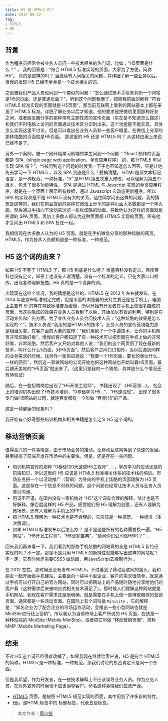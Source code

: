 ```yaml
---
title: H5 是 HTML5 吗？
date: 2017-08-22
tag:
- HTML5
- H5
---
```




## 背景

作为程序员经常会被业务人员问一些技术相关的热门词，比如：“H5页面是什么？” ， 我的回答是：“符合 HTML5 标准实现的页面，大家为了方便，简称 H5“。 真的是这样的吗？ 当连续有人问相关的问题，并详细了解一些业务以后，慢慢的发现 H5 已经不单单是一个技术相关的词。

之前被我们产品人员也问到一个类似的问题：“怎么通过技术手段来判断一个网站是H5的页面，还是普通页面？”，听到这个问题我懵了，按照我前面的解释 “符合 HTML5 标准实现的页面就是 H5页面”，那当前互联网上看到的网站基本上都在采用了 HTML5 标准。详细了解业务以后才知道，他的要求是把微信里面那种好友之间，或者朋友圈分享的那种带有主题性质的宣传页面（实在是不知道怎么描述）和我们平时电脑上访问的页面通过技术区分识别出来。这个功能能不能实现，具体怎么实现这里不讨论，但是可以看出在业务人员和一些客户眼里，在微信上分享的那种炫酷的页面就是H5页面。 那这里的 H5 还是 HTML5 吗？ 从这种应用上来说已经不是了。

另外一个案例，被一个刚开始学习前端的学生问到一个问题：“React 制作的页面都是 SPA（single page web application，单页应用程序） 的，那 HTML5 可以实现 SPA 吗？”，当被问到这个问题的时候我一下子也不知道怎么回答，只是让他先去学习一下 HTML5 ，以及 SPA 到底是什么？要搞清楚。 HTML是超文本标记语言，是一种规范，一种标准，“5” 是HTML第五次重大修改，可以理解为第五个版本，包含了很多功能特性。 SPA 是通过 HTML 与 Javscript 实现的单页应用程序，就是在一个页面上展示所有数据，通过 Javascript 去动态更新程序。所以 SPA 的实现和是不是 HTML5 没有大的关系。这位同学问出这样的问题，我的猜想是这样的，我们在前面提到的那种在微信上分享的那种页面大多数都是一个单页面，然后通过手指向下滚动来浏览一张张炫酷的动画。导致他认为这样的页面就是所谓的 SPA 页面，再加上多数人都认为这种页面都 HTML5 实现的页面，所有他才会问出 HTML5 和 SPA 扯在一起。

我相信现在大多数人认为的 H5 页面，就是在手机微信分享的那种炫酷的网页。 HTML5，作为技术人员都知道是一种标准，一种规范。

## H5 这个词的由来？

如果 H5 不等于 HTML5 了，那 H5 到底是什么呢？ 维基百科没有定义，百度百科也没有定义，知乎上也没有人说清楚。没有一个标准的定义，只在大家口口相传，出现各种理解扭曲。H5 真的是一个诡异的词。

出现现在这样个状况，我的猜想是这样的，HTML5 在 2013 年左右就发布，在 2014 年底宣布标准制定完成，但是市面的浏览器的支持主要还是在手机上，电脑上主要有 IE 的存在导致标准普及缓慢，所以开始有开发者在手机上做很多酷炫的页面，当这些酷炫的效果在业务人员看到了以后，开始加以有效的利用，特别是在活动宣传和广告方面，为了宣传业务人员会问技术人员：“这种炫酷的效果是怎么实现的？”，技术人员说:“我用的是HTML5的技术”。业务人员的宣传营销能力那是相当厉害，在客户面前大量的宣传：“我们用到了一个牛逼技术，让你的手机网页非常炫酷好看”，慢慢的客户都知道了有一种技术可以把页面在手机上做的非常好看，非常炫酷，然后客户又开始对其他人说：“我们的这个网页用了现在最新的技术，叫什么什么5页面，对H5页面”。然后客户之间口口相传，当以后遇到同样的业务需求的时候，找另外一家供应商说：“我要一个H5页面，要长的类似什么..一样的网页”，然后这一家做网站的公司开始也把这种网站也开始叫着H5页面。最后铺天盖地的“H5页面”就出来了。（这里只是我的一个猜想，具体是什么个情况还有待验证）

随后，在一些招聘岗位出现了“H5开发工程师”。
书籍出现了 《H5营销...》。
社会上的培训机构出现了H5技术培训，“0基础学习H5...”，“H5速成班”。
出现了很多专门做H5网站的公司，就连百度都有一个叫做 “百度H5”的产品。

这是一种健康的现象吗？

我开始有点好奇那些培训机构和相关书籍是怎么定义 H5 这个词的。

## 移动营销页面

值得高兴的一件事情是，由于市场业务的推动，让移动互联网等到了快速的发展。甚至提高了前端开发在市场中的主要性。但是，还是存在一些问题。

- 培训机构宣传的那种 “0基础120天速成H5工程师” … ，学员学习的应该还是的前端知识，所以这里的 H5 应该是 HTML5 标准相关体系的技术栈的培训。市场业务把一个以活动推广（营销）为导向的手机上炫酷的页面理解为 H5 页面。这是存在一个信息不对称的问题，这个问题也经常让技术人员与业务人员难以沟通。
- 用词不严谨，在国内没有一家机构对 “H5”这个词有合理的解释，估计也是不好解释。像百度这样的 H5 产品，感觉他们把 H5 理解为创意，还有人理解为微场景，还有人理解为手机上的PPT。
- 把 HTML5 理解为一种技术也是不合理的，它应该是一种规范，一种标准（多次强调）。
- 如果 HTML6 标准发布以后怎么办？ 是不是这些所有的名称需要换一遍，“H5网站”，“H6开发工程师”，“H6营销宝典”，“请问你们公司做H6吗？” ...


回头我们再来看一下，我们看到的那些手机炫酷的网站真的全是 HTML5 新特征实现的吗？不一定。那是不是只用 HTML5 的新特性就能够写出这样的网站呢？不一定，它有时候还需要CSS3 做动画，用JavaScript去控制行为 。

在 2012 左右，那时候还没有发布 HTML5，不过看到了移动互联网的苗头，我和朋友一起开始做手机建站，主要面向一些中小型企业，客户的需求很简单，就是通过手机可以打开自己的官方网站，同时可以把网站上的产品随时随地分享给他们的客户看（这种需求后来被响应式相关技术满足了）。那时候人们理解这种网站就是手机网站。到现在客户需求还是很明确，就是需要在手机上做一些博取眼球的营销页面，通常都是一些活动页面。在国际上有个词叫做 `Minisite` ，它的解释是：“知名企业为了配合企业的市场运作活动，会推出一些小型网站也就是MiniSite进行线上营销”。所以我认为当前市场上客户所说的 H5 页面，应该是一种移动端的 MiniSite (Mobile MiniSite)。或者把它叫做 “移动营销页面”，简称 MMP (Mobile Marketing Page) 。


## 结束

不过 H5 这个词已经很难改掉了，如果我现在继续给客户说，H5 是符合 HTML5 的简称，HTML5 是一种标准，一种规范，那我们讨论的东西肯定不是同一个东西。

但是我希望，作为开发者，在一些技术解释上不应该误导业务人员。作为业务人员，在对外宣传的时候也不应该误导客户。命名这种事情我们应该严谨。

- [HTML5](https://zh.wikipedia.org/wiki/HTML5) 页面，是按照 HTML5 规范实现的页面，其中用到了许多新的特性。
- [H5](https://developer.mozilla.org/zh-CN/docs/Web/HTML/Element/Heading_Elements)，是HTML标签中的 标题标签，代表五级标签。

> 本文作者：[郭小铭](https://github.com/simonguo)
